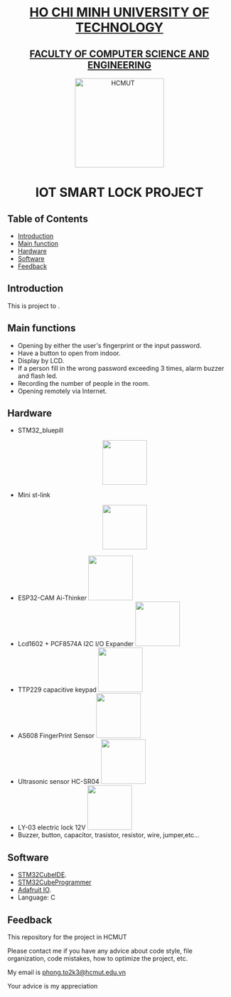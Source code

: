 <a href="https://hcmut.edu.vn/en">
  <h1 align="center"> HO CHI MINH UNIVERSITY OF TECHNOLOGY </h1>
</a>
<a href="https://cse.hcmut.edu.vn/">
  <h2 align="center"> FACULTY OF COMPUTER SCIENCE AND ENGINEERING </h2>
</a>
<p align="center">
  <a href="https://hcmut.edu.vn/en">
    <img alt="HCMUT" title="HCMUT" src="https://e-learning.hcmut.edu.vn/pluginfile.php/1/core_admin/logocompact/300x300/1685588876/logoBK.png" width="200">
  </a>
</p>


<!-- START doctoc generated TOC please keep comment here to allow auto update -->
<!-- DON'T EDIT THIS SECTION, INSTEAD RE-RUN doctoc TO UPDATE -->
  <h1 align="center"> IOT SMART LOCK PROJECT </h1>

## Table of Contents

- [Introduction](#introduction)
- [Main function](#mainfunction)
- [Hardware](#hardware)
- [Software](#software)
- [Feedback](#feedback)



<!-- END doctoc generated TOC please keep comment here to allow auto update -->

## Introduction
This is project to .

## Main functions
-  Opening by either the user's fingerprint or the input password.
-  Have a button to open from indoor.
-  Display by LCD.
-  If a person fill in the wrong password exceeding 3 times, alarm buzzer and flash led.
-  Recording the number of people in the room.
-  Opening remotely via Internet.

## Hardware
- STM32_bluepill
  <p align="center">
  <img src = "https://revspace.nl/images/thumb/d/d0/HTB1PemDJpXXXXXHXpXXq6xXFXXXM.jpg/525px-HTB1PemDJpXXXXXHXpXXq6xXFXXXM.jpg" width=100>
  </p>
- Mini st-link
    <p align="center">
  <img src = "https://th.bing.com/th/id/R.88bef7492e86f3e24a900d5ffb52ebd5?rik=CJJ9Bo9uV29x0g&pid=ImgRaw&r=0" width=100>
  </p>
- ESP32-CAM Ai-Thinker
  <img src = "https://th.bing.com/th/id/R.1031d45721d12f524c678ec41e03a88b?rik=qKGzvHyYwmnN9Q&pid=ImgRaw&r=0" width=100>
- Lcd1602 + PCF8574A I2C I/O Expander
  <img src = "https://th.bing.com/th/id/OIP.nBio-mZ9nwCBGAJPsgjmqwHaFj?pid=ImgDet&w=174&h=130&c=7&dpr=1.7" width=100>
- TTP229 capacitive keypad
  <img src = "https://www.circuits-diy.com/wp-content/uploads/2021/10/ttp229-16-channel-digital-capacitive-touch-keypad-module-datasheet.jpg" width=100>
- AS608 FingerPrint Sensor
  <img src = "https://www.electronicscomp.com/image/cache/catalog/as608-optical-fingerprint-sensor-fingerprint-module-400x400.jpg" width=100>
- Ultrasonic sensor HC-SR04
  <img src = "https://shop.sb-components.co.uk/cdn/shop/products/ultrasonic_720_660.png?v=1528312556&width=700" width=100>
- LY-03 electric lock 12V
  <img src = "https://www.chipskey.cc/bmz_cache/d/d348a21d6695845c8667300d35e10e91.image.420x420.jpg" width=100>
- Buzzer, button, capacitor, trasistor, resistor, wire, jumper,etc...
  
## Software
- [STM32CubeIDE](https://www.st.com/en/development-tools/stm32cubeide.html).
- [STM32CubeProgrammer](https://www.st.com/en/development-tools/stm32-programmers.html)
- [Adafruit IO](https://io.adafruit.com/).
- Language: C

## Feedback
This repository for the project in HCMUT

Please contact me if you have any advice about code style, file organization, code mistakes, how to optimize the project, etc.

My email is phong.to2k3@hcmut.edu.vn

Your advice is my appreciation
